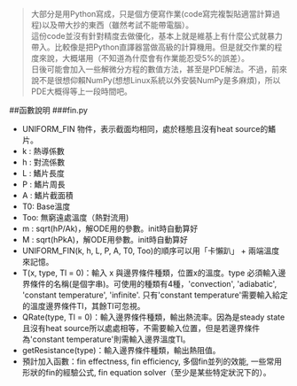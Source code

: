 >大部分是用Python寫成，只是個方便寫作業(code寫完複製貼適當計算過程)以及帶大抄的東西（雖然考試不能帶電腦）。<br/>
>這份code並沒有針對精度去做優化，基本上就是維基上有什麼公式就暴力帶入。比較像是把Python直譯器當做高級的計算機用。但是就交作業的程度來說，大概堪用（不知道為什麼會有作業能忍受5%的誤差）。<br/>
>日後可能會加入一些解微分方程的數值方法，甚至是PDE解法。不過，前來說不是很想仰賴NumPy(想想Linux系統以外安裝NumPy是多麻煩)，所以PDE大概得等上一段時間吧。<br/>

##函數說明
###fin.py
* UNIFORM_FIN 物件，表示截面均相同，處於穩態且沒有heat source的鰭片。
* k : 熱導係數
* h : 對流係數
* L : 鰭片長度
* P : 鰭片周長
* A : 鰭片截面積
* T0: Base溫度
* Too: 無窮遠處溫度（熱對流用)
* m : sqrt(hP/Ak)，解ODE用的參數。init時自動算好
* M : sqrt(hPkA)，解ODE用參數。init時自動算好
* UNIFORM_FIN(k, h, L, P, A, T0, Too)的順序可以用「卡懶趴」 + 兩端溫度 來記憶。
* T(x, type, Tl = 0)：輸入 x 與邊界條件種類，位置x的溫度。type 必須輸入邊界條件的名稱(是個字串)。可使用的種類有4種，'convection', 'adiabatic', 'constant temperature', 'infinite'. 只有'constant temperature'需要輸入給定的溫度邊界條件Tl，其餘Tl可忽視。
* QRate(type, Tl = 0)：輸入邊界條件種類，輸出熱流率。因為是steady state且沒有heat source所以處處相等，不需要輸入位置，但是若邊界條件為'constant temperature'則需輸入邊界溫度Tl。
* getResistance(type)：輸入邊界條件種類，輸出熱阻值。
* 預計加入函數：fin effectness, fin efficiency, 多個fin並列的效能, 一些常用形狀的fin的經驗公式, fin equation solver（至少是某些特定狀況下的）。

